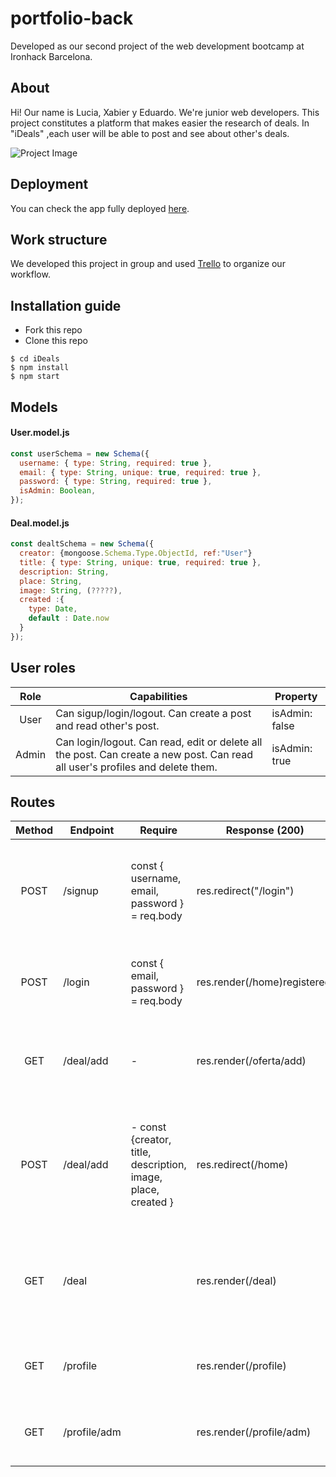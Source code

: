 # portfolio-back
Developed as our second project of the web development bootcamp at Ironhack Barcelona.

## About
Hi! Our name is Lucia, Xabier y Eduardo. We're junior web developers. This project constitutes a platform that makes easier the research of deals. In "iDeals" ,each user will be able to post and see about other's deals.

![Project Image](https://imgur.com/MagYd1K "Project Image")

## Deployment
You can check the app fully deployed [here](https://afabregasm-back.herokuapp.com/api/).

## Work structure
We developed this project in group and used [Trello](https://trello.com/home) to organize our workflow.

## Installation guide
- Fork this repo
- Clone this repo 

```shell
$ cd iDeals
$ npm install
$ npm start
```

## Models
#### User.model.js
```js
const userSchema = new Schema({
  username: { type: String, required: true },
  email: { type: String, unique: true, required: true },
  password: { type: String, required: true },
  isAdmin: Boolean,
});
```
#### Deal.model.js
```js
const dealtSchema = new Schema({
  creator: {mongoose.Schema.Type.ObjectId, ref:"User"}
  title: { type: String, unique: true, required: true },
  description: String,
  place: String,
  image: String, (?????),
  created :{
    type: Date,
    default : Date.now
  }
});
```

## User roles
| Role  | Capabilities                                                                                                                               | Property       |
| :---: | ------------------------------------------------------------------------------------------------------------------------------------------ | -------------- |
| User  | Can sigup/login/logout. Can create a post and read other's post.                                                                       | isAdmin: false |
| Admin | Can login/logout. Can read, edit or delete all the post. Can create a new post. Can read all user's profiles and delete them. | isAdmin: true  |

## Routes
| Method | Endpoint                    | Require                                             | Response (200)                                                        | Action                                                                    |
| :----: | --------------------------- | --------------------------------------------------- |---------------------------------------------------------------------- | ------------------------------------------------------------------------- |
| POST   | /signup                     | const { username, email, password } = req.body      | res.redirect("/login")                                                    | Registers the user in the database and redirects to the log in view.        |
| POST   | /login                      | const { email, password } = req.body                |res.render(/home)registered.                                        | Redirects the user logged to the home page.
| GET    | /deal/add           | -                                                   | res.render(/oferta/add)                                                   | Redirects the user to the add a new deal form. |
| POST   | /deal/add            | -    const {creator, title, description, image, place, created }                                               | res.redirect(/home)                                                   | Registers the new post in database and redirects the user to the home page.|
| GET    | /deal |                     | res.render(/deal)                                                      | Redirects the user to the view of the deal to see more details.                        |
| GET    | /profile|                     | res.render(/profile)                                                       | Redirects the user to its own profile.                        |
| GET  | /profile/adm          |  | res.render(/profile/adm)                                                      | Redirects the admin user to its profile                                 |
